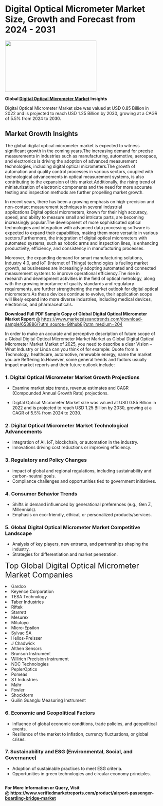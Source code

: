 <H1>Digital Optical Micrometer Market Size, Growth and Forecast from 2024 - 2031</H1><img class="aligncenter size-medium wp-image-584254" src="https://thirdeyenews.in/wp-content/uploads/2024/09/Global-Market-Research-300x168.jpeg" alt="" width="300" height="168" /><p><strong>Global&nbsp;<a href="https://www.marketsizeandtrends.com/download-sample/653886/?utm_source=Github8j?utm_medium=204">Digital Optical Micrometer Market</a> Insights</strong></p><p>Digital Optical Micrometer Market size was valued at USD 0.85 Billion in 2022 and is projected to reach USD 1.25 Billion by 2030, growing at a CAGR of 5.5% from 2024 to 2030.</p><p><h2>Market Growth Insights</h2> <p>The global digital optical micrometer market is expected to witness significant growth in the coming years.The increasing demand for precise measurements in industries such as manufacturing, automotive, aerospace, and electronics is driving the adoption of advanced measurement technologies, including digital optical micrometers.The growth of automation and quality control processes in various sectors, coupled with technological advancements in optical measurement systems, is also contributing to the expansion of this market.Additionally, the rising trend of miniaturization of electronic components and the need for more accurate testing and inspection methods are further propelling market growth.</p> <p>In recent years, there has been a growing emphasis on high-precision and non-contact measurement techniques in several industrial applications.Digital optical micrometers, known for their high accuracy, speed, and ability to measure small and intricate parts, are becoming increasingly popular.The development of more sophisticated optical technologies and integration with advanced data processing software is expected to expand their capabilities, making them more versatile in various sectors.Furthermore, the integration of digital optical micrometers with automated systems, such as robotic arms and inspection lines, is enhancing productivity, efficiency, and consistency in manufacturing processes.</p> <p>Moreover, the expanding demand for smart manufacturing solutions, Industry 4.0, and IoT (Internet of Things) technologies is fueling market growth, as businesses are increasingly adopting automated and connected measurement systems to improve operational efficiency.The rise in research and development activities in the field of optical metrology, along with the growing importance of quality standards and regulatory requirements, are further strengthening the market outlook for digital optical micrometers.As these devices continue to evolve, their application scope will likely expand into more diverse industries, including medical devices, electronics, and pharmaceuticals.</p> <p><span class=""><strong>Download Full PDF Sample Copy of Global Digital Optical Micrometer Market Report</strong> @ <a href="https://www.marketsizeandtrends.com/download-sample/653886/?utm_source=Github8j?utm_medium=204" target="_blank">https://www.marketsizeandtrends.com/download-sample/653886/?utm_source=Github8j?utm_medium=204</a></span></p><p>In order to make an accurate and perceptive description of future scope of a Global&nbsp;Digital Optical Micrometer Market Market as Global&nbsp;Digital Optical Micrometer Market Market of 2025, you need to describe a clear Vision &ndash; What Industry or Linda can you think of for example: Quote from a Technology, healthcare, automotive, renewable energy, name the market you are Reffering to.However, some general trends and factors usually impact market reports and their future outlook include:</p><h3>1.&nbsp;<strong>Digital Optical Micrometer Market Growth Projections</strong></h3><ul><li>Examine market size trends, revenue estimates and CAGR (Compounded Annual Growth Rate) projections.</li><li><p>Digital Optical Micrometer Market size was valued at USD 0.85 Billion in 2022 and is projected to reach USD 1.25 Billion by 2030, growing at a CAGR of 5.5% from 2024 to 2030.</p></li></ul><h3>2.&nbsp;<strong>Digital Optical Micrometer Market Technological Advancements</strong></h3><ul><li>Integration of AI, IoT, blockchain, or automation in the industry.</li><li>Innovations driving cost reductions or improving efficiency.</li></ul><h3>3.&nbsp;<strong>Regulatory and Policy Changes</strong></h3><ul><li>Impact of global and regional regulations, including sustainability and carbon-neutral goals.</li><li>Compliance challenges and opportunities tied to government initiatives.</li></ul><h3>4.&nbsp;<strong>Consumer Behavior Trends</strong></h3><ul><li>Shifts in demand influenced by generational preferences (e.g., Gen Z, Millennials).</li><li>Emphasis on eco-friendly, ethical, or personalized products/services.</li></ul><h3>5.&nbsp;<strong>Global Digital Optical Micrometer Market Competitive Landscape</strong></h3><ul><li>Analysis of key players, new entrants, and partnerships shaping the industry.</li><li>Strategies for differentiation and market penetration.</li></ul><p data-pm-slice="1 1 []"><span style="color: inherit; font-family: inherit; font-size: 25px;">Top Global Digital Optical Micrometer Market Companies</span></p><div class="" data-test-id=""><p><li>Gardco</li><li> Keyence Corporation</li><li> TESA Technology</li><li> Taber Industries</li><li> Riftek</li><li> Starrett</li><li> Mesurex</li><li> Mitutoyo</li><li> Micro-Epsilon</li><li> Sylvac SA</li><li> Helios-Preisser</li><li> J Chadwick</li><li> Althen Sensors</li><li> Brunson Instrument</li><li> Willrich Precision Instrument</li><li> NDC Technologies</li><li> PeplerOptics</li><li> Pomeas</li><li> ST Industries</li><li> Mahr</li><li> Fowler</li><li> Shockform</li><li> Guilin Guanglu Measuring Instrument</li></p></div><h3>6.&nbsp;<strong>Economic and Geopolitical Factors</strong></h3><ul><li>Influence of global economic conditions, trade policies, and geopolitical events.</li><li>Resilience of the market to inflation, currency fluctuations, or global crises.</li></ul><h3>7.&nbsp;<strong>Sustainability and ESG (Environmental, Social, and Governance)</strong></h3><ul><li>Adoption of sustainable practices to meet ESG criteria.</li><li>Opportunities in green technologies and circular economy principles.</li></ul><h2><strong style="font-size: 14px;">For More Information or Query, Visit @&nbsp;</strong><a style="background-color: #ffffff; font-size: 14px;" href="https://www.marketsizeandtrends.com/report/digital-optical-micrometer-market/" target="_blank">https://www.verifiedmarketreports.com/product/airport-passenger-boarding-bridge-market</a></h2>